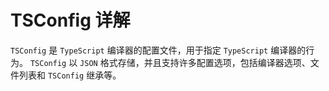 # TSConfig 详解

`TSConfig` 是 `TypeScript` 编译器的配置文件，用于指定 `TypeScript` 编译器的行为。 `TSConfig` 以 `JSON` 格式存储，并且支持许多配置选项，包括编译器选项、文件列表和 `TSConfig` 继承等。